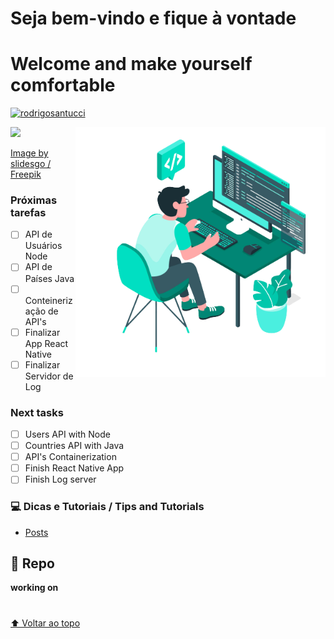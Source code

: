  # Seja bem-vindo e fique à vontade
 # Welcome and make yourself comfortable



[![rodrigosantucci](https://github-readme-stats.vercel.app/api/top-langs/?username=rodrigosantucci&hide=html&layout=compact&theme=tokyonight)](https://github.com/rodrigosantucci/)






 <a href="https://www.linkedin.com/in/rodrigosantucci" alt="Linkedin">
  <img src="https://img.shields.io/badge/-Linkedin-0e76a8?style=for-the-badge&logo=Linkedin&logoColor=white&link=https://www.linkedin.com/in/rodrigosantucci" /></a>


<img src="564654.png" min-width="400px" max-width="400px" width="400px" align="right" alt="">

<a href="http://www.freepik.com" align="right" alt="teste">Image by slidesgo / Freepik</a>

### Próximas tarefas

- [ ] API de Usuários Node 
- [ ] API de Países Java 
- [ ] Conteinerização de API's 
- [ ] Finalizar App React Native
- [ ] Finalizar Servidor de Log

### Next tasks

- [ ] Users API with Node
- [ ] Countries API with Java
- [ ] API's Containerization 
- [ ] Finish React Native App
- [ ] Finish Log server

### 💻 Dicas e Tutoriais / Tips and Tutorials
* <a href="https://www.rodrigosantucci.github.io/posts/">Posts</a>



## 🚀 Repo
 **working on**


#



[⬆ Voltar ao topo](#nome-do-projeto)<br>
